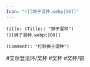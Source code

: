 ```yaml
---
Icon: "![[狮子混种.webp|50]]"
---
```

```ad-common-bronze-trophy
title: (Title:: "狮子混种")
![[狮子混种.webp|100]]

(Comment:: "打败狮子混种")
```

#艾尔登法环/奖杯 #奖杯 #奖杯/铜